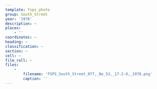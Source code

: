 ```yaml
---
template: fsps_photo
group: South_Street
year: '1978'
description: ~
places:
    - ''
coordinates: ~
heading: ~
classification: ~
section: ~
cell: ~
film_roll: ~
files:
    -
        filename: 'FSPS_South_Street_077,_No_53,_17-2-O,_1978.png'
        caption: ''
---
```

